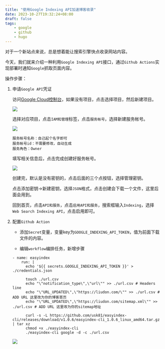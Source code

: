 ```yaml
---
title: "使用Google Indexing API加速博客收录"
date: 2023-10-27T19:32:24+08:00
draft: false
tags:
    - google
    - github
    - hugo
---
```


对于一个新站点来说，总是想着能让搜索引擎快点收录网站内容。

今天，我们就来介绍一种利用`Google Indexing API`接口，通过`Github Actions`实现部署时通知`Google`抓取页面内容。

操作步骤：

1. 申请`Google API`凭证

    访问[Google Cloud控制台](https://console.cloud.google.com/)，如果没有项目，点击选择项目，然后新建项目。

    ![](https://static.liudon.com/img/20231027193906.png)

    选择对应项目，点击`IAM和管理`标签，点击`服务帐号`，选择新建服务帐号。

    ![](https://static.liudon.com/img/20231027194257.png)

    ```
    服务帐号名称：自己起个名字即可
    服务帐号id：不需要修改，自动生成
    服务角色：Owner
    ```

    填写相关信息后，点击完成创建好服务帐号。

    ![](https://static.liudon.com/img/20231027194753.png)

    创建完，默认是没有密钥的，点击后面的三个点按钮，选择管理密钥。

    点击添加密钥->新建密钥，选择`JSON`格式，点击创建会下载一个文件，这里后面会用到。

    回到首页，点击`API和服务`，点击`启用API和服务`，搜索框输入`Indexing`，选择`Web Search Indexing API`，点击启用即可。

2. 配置`Github Action`

    - 添加`Secret`变量，变量key为`GOOGLE_INDEXING_API_TOKEN`，值为前面下载文件的内容。

    - 编辑`workflow`编排任务，新增步骤

    ```
    - name: easyindex
        run: |
          echo '${{ secrets.GOOGLE_INDEXING_API_TOKEN }}' > ./credentials.json

          touch ./url.csv
          echo "\"notification_type\",\"url\"" >> ./url.csv # Headers line
          echo "\"URL_UPDATED\",\"https://liudon.com/\"" >> ./url.csv # ADD URL 这里改为你的博客首页
          echo "\"URL_UPDATED\",\"https://liudon.com/sitemap.xml\"" >> ./url.csv # ADD URL 这里改为你的sitemap地址

          curl -s -L https://github.com/usk81/easyindex-cli/releases/download/v1.0.6/easyindex-cli_1.0.6_linux_amd64.tar.gz | tar xz
          chmod +x ./easyindex-cli
          ./easyindex-cli google -d -c ./url.csv
    ```

    ![](https://static.liudon.com/img/20231027200238.png)
